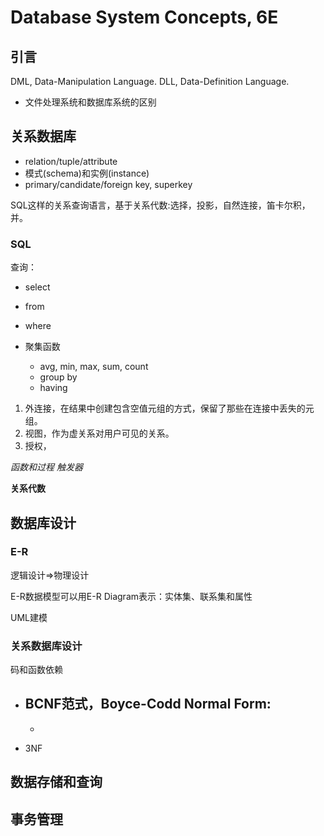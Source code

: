 # Database System Concepts, 6E

## 引言
DML, Data-Manipulation Language. DLL, Data-Definition Language.

- 文件处理系统和数据库系统的区别

## 关系数据库

- relation/tuple/attribute
- 模式(schema)和实例(instance)
- primary/candidate/foreign key, superkey

SQL这样的关系查询语言，基于关系代数:选择，投影，自然连接，笛卡尔积，并。

### SQL
查询：
- select
- from
- where

- 聚集函数
    - avg, min, max, sum, count
    - group by
    - having

1. 外连接，在结果中创建包含空值元组的方式，保留了那些在连接中丢失的元组。
2. 视图，作为虚关系对用户可见的关系。
3. 授权，

*函数和过程*
*触发器*

**关系代数**

## 数据库设计

### E-R 

逻辑设计=>物理设计

E-R数据模型可以用E-R Diagram表示：实体集、联系集和属性

UML建模

### 关系数据库设计

码和函数依赖

- BCNF范式，Boyce-Codd Normal Form:
    - 
    - 

- 3NF

## 数据存储和查询

## 事务管理